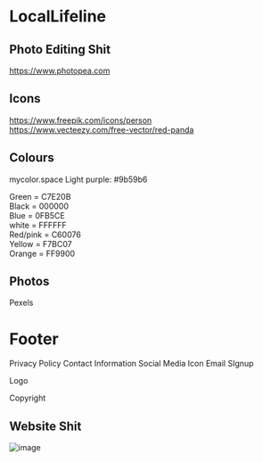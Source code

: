 # LocalLifeline

## Photo Editing Shit

https://www.photopea.com

## Icons

https://www.freepik.com/icons/person <br>
https://www.vecteezy.com/free-vector/red-panda

## Colours

mycolor.space
Light purple: #9b59b6

Green =  C7E20B <br>
Black = 000000 <br>
Blue = 0FB5CE <br> 
white = FFFFFF <br>
Red/pink = C60076 <br>
Yellow = F7BC07 <br> 
Orange = FF9900 <br>

## Photos

Pexels

# Footer
Privacy Policy
Contact Information
Social Media Icon
Email SIgnup

Logo

Copyright

## Website Shit

![image](https://github.com/Zaheer-Emeran/Project_Assets/assets/162816701/7e63a8e9-d340-4a4e-be0e-bdb4bc823dda)
